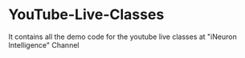 # YouTube-Live-Classes
It contains all the demo code for the youtube live classes at "iNeuron Intelligence" Channel
